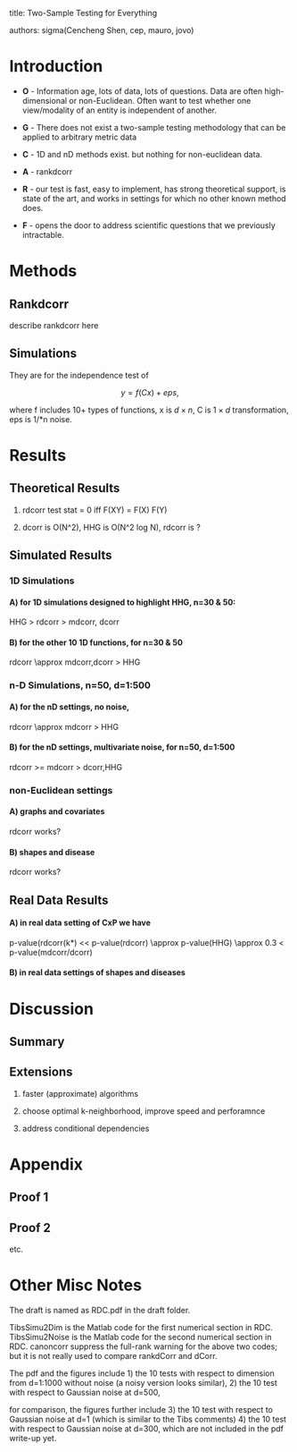 title: Two-Sample Testing for Everything

authors: sigma(Cencheng Shen, cep, mauro, jovo)


# Introduction


 * **O** - Information age, lots of data, lots of questions.   Data are often high-dimensional or non-Euclidean. Often want to test whether one view/modality of an entity is independent of another.  



 * **G** - There does not exist a two-sample testing methodology that can be applied to arbitrary metric data

 * **C** - 1D and nD methods exist. but nothing for non-euclidean data.  

 * **A** - rankdcorr

 * **R** - our test is fast, easy to implement, has strong theoretical support, is state of the art, and works in settings for which no other known method does.

 * **F** - opens the door to address scientific questions that we previously intractable.



# Methods


## Rankdcorr


describe rankdcorr here

## Simulations


They are for the independence test of

$$y=f(Cx)+eps,$$

where f includes 10+ types of functions, x is $d \times n$, C is $1\times d$ transformation, eps
is 1/*n noise.


# Results


## Theoretical Results


1.  rdcorr test stat = 0 iff F(XY) = F(X) F(Y)

2.  dcorr is O(N\^2), HHG is O(N\^2 log N), rdcorr is ?  


## Simulated Results


### 1D Simulations

#### A)   for 1D simulations designed to highlight HHG, n=30 & 50:

HHG \> rdcorr \> mdcorr, dcorr

#### B)   for the other 10 1D functions, for n=30 & 50

rdcorr \\approx mdcorr,dcorr \> HHG

### n-D Simulations, n=50, d=1:500

#### A)   for the nD settings, no noise,

rdcorr \approx mdcorr \> HHG

#### B)   for the nD settings, multivariate noise, for n=50, d=1:500

rdcorr \>= mdcorr \> dcorr,HHG

### non-Euclidean settings

#### A)   graphs and covariates

rdcorr works?

#### B)   shapes and disease

rdcorr works?

Real Data Results
-----------------

####  A)  in real data setting of CxP we have

p-value(rdcorr(k\*) \<\< p-value(rdcorr) \\approx p-value(HHG) \\approx 0.3 \<
p-value(mdcorr/dcorr)

####  B)   in real data settings of shapes and diseases


# Discussion

## Summary

## Extensions

1. faster (approximate) algorithms

1. choose optimal k-neighborhood, improve speed and perforamnce

1.  address conditional dependencies


# Appendix

## Proof 1

## Proof 2

etc.


Other Misc Notes
================


The draft is named as RDC.pdf in the draft folder.

TibsSimu2Dim is the Matlab code for the first numerical section in RDC.
TibsSimu2Noise is the Matlab code for the second numerical section in RDC.
canoncorr suppress the full-rank warning for the above two codes; but it is not
really used to compare rankdCorr and dCorr.


The pdf and the figures include 1) the 10 tests with respect to dimension from
d=1:1000 without noise (a noisy version looks similar), 2) the 10 test with
respect to Gaussian noise at d=500,

for comparison, the figures further include 3) the 10 test with respect to
Gaussian noise at d=1 (which is similar to the Tibs comments) 4) the 10 test
with respect to Gaussian noise at d=300, which are not included in the pdf
write-up yet.
